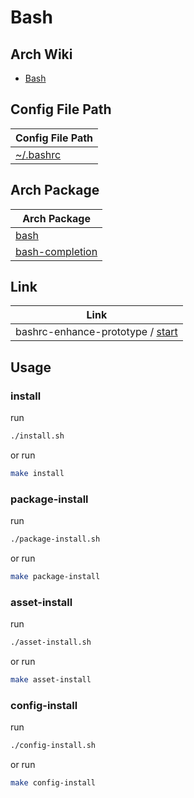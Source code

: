 
# Bash


## Arch Wiki

* [Bash](https://wiki.archlinux.org/title/bash)




## Config File Path

| Config File Path |
| --- |
| [~/.bashrc](./asset/overlay/etc/skel/.bashrc) |




## Arch Package

| Arch Package |
| --- |
| [bash](https://archlinux.org/packages/core/x86_64/bash/) |
| [bash-completion](https://archlinux.org/packages/extra/any/bash-completion/) |




## Link

| Link |
| --- |
| bashrc-enhance-prototype / [start](https://github.com/samwhelp/bashrc-enhance-prototype/tree/main/prototype/start/debian) |




## Usage


### install

run

``` sh
./install.sh
```

or run

``` sh
make install
```


### package-install

run

``` sh
./package-install.sh
```

or run

``` sh
make package-install
```


### asset-install

run

``` sh
./asset-install.sh
```

or run

``` sh
make asset-install
```


### config-install

run

``` sh
./config-install.sh
```

or run

``` sh
make config-install
```
